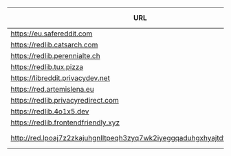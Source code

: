 |URL|Network|Version|Location|Behind Cloudflare?|Comment|
|-|-|-|-|-|-|
|https://eu.safereddit.com|WWW|v0.36.0|🇩🇪 DE||SFW only|
|https://redlib.catsarch.com|WWW|v0.36.0|🇺🇸 US|||
|https://redlib.perennialte.ch|WWW|v0.36.0|🇦🇺 AU|✅||
|https://redlib.tux.pizza|WWW|v0.36.0|🇺🇸 US|||
|https://libreddit.privacydev.net|WWW|v0.36.0|🇫🇷 FR|||
|https://red.artemislena.eu|WWW|v0.36.0|🇩🇪 DE||Be crime do gay|
|https://redlib.privacyredirect.com|WWW|v0.36.0|🇫🇮 FI|||
|https://redlib.4o1x5.dev|WWW|v0.35.1|🇭🇺 HU|||
|https://redlib.frontendfriendly.xyz|WWW|v0.36.0|🇽🇽 XX|||
|http://red.lpoaj7z2zkajuhgnlltpeqh3zyq7wk2iyeggqaduhgxhyajtdt2j7wad.onion|Tor|v0.35.1|🇩🇪 DE||Onion of red.artemislena.eu|
